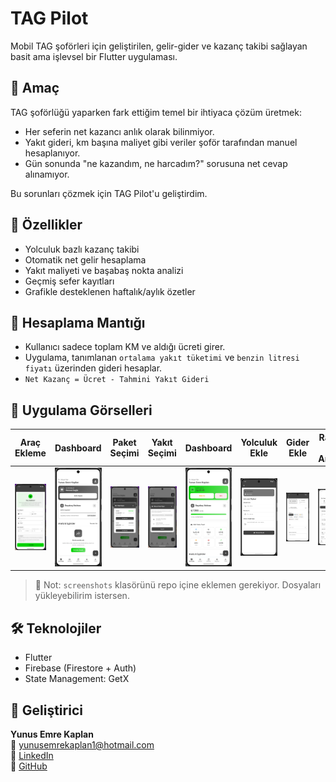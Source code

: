 # TAG Pilot

Mobil TAG şoförleri için geliştirilen, gelir-gider ve kazanç takibi sağlayan basit ama işlevsel bir Flutter uygulaması.

## 🎯 Amaç

TAG şoförlüğü yaparken fark ettiğim temel bir ihtiyaca çözüm üretmek:
- Her seferin net kazancı anlık olarak bilinmiyor.
- Yakıt gideri, km başına maliyet gibi veriler şoför tarafından manuel hesaplanıyor.
- Gün sonunda "ne kazandım, ne harcadım?" sorusuna net cevap alınamıyor.

Bu sorunları çözmek için TAG Pilot'u geliştirdim.

## 🚀 Özellikler

- Yolculuk bazlı kazanç takibi
- Otomatik net gelir hesaplama
- Yakıt maliyeti ve başabaş nokta analizi
- Geçmiş sefer kayıtları
- Grafikle desteklenen haftalık/aylık özetler

## 🧮 Hesaplama Mantığı

- Kullanıcı sadece toplam KM ve aldığı ücreti girer.
- Uygulama, tanımlanan `ortalama yakıt tüketimi` ve `benzin litresi fiyatı` üzerinden gideri hesaplar.
- `Net Kazanç = Ücret - Tahmini Yakıt Gideri`

## 📱 Uygulama Görselleri

| Araç Ekleme | Dashboard | Paket Seçimi | Yakıt Seçimi | Dashboard | Yolculuk Ekle | Gider Ekle | Rapor & Analiz | Rapor & Analiz |
|-------------|-----------|--------------|--------------|-----------|---------------|------------|----------------|----------------|
| ![Ekran1](https://raw.githubusercontent.com/yunusemrekaplan/tag_pilot/main/screenshots/aracekle.png) | ![Ekran2](https://raw.githubusercontent.com/yunusemrekaplan/tag_pilot/main/screenshots/dash1.png) | ![Ekran3](https://raw.githubusercontent.com/yunusemrekaplan/tag_pilot/main/screenshots/paketsec.png) | ![Ekran4](https://raw.githubusercontent.com/yunusemrekaplan/tag_pilot/main/screenshots/yakitsec.png) | ![Ekran5](https://raw.githubusercontent.com/yunusemrekaplan/tag_pilot/main/screenshots/dash2.png) | ![Ekran6](https://raw.githubusercontent.com/yunusemrekaplan/tag_pilot/main/screenshots/yolculukekle.png) | ![Ekran7](https://raw.githubusercontent.com/yunusemrekaplan/tag_pilot/main/screenshots/giderekle.png) | ![Ekran8](https://raw.githubusercontent.com/yunusemrekaplan/tag_pilot/main/screenshots/raporanaliz1.png) | ![Ekran9](https://raw.githubusercontent.com/yunusemrekaplan/tag_pilot/main/screenshots/raporanaliz2.png) |

> 📌 Not: `screenshots` klasörünü repo içine eklemen gerekiyor. Dosyaları yükleyebilirim istersen.

## 🛠️ Teknolojiler

- Flutter
- Firebase (Firestore + Auth)
- State Management: GetX

## 👤 Geliştirici

**Yunus Emre Kaplan**  
📧 yunusemrekaplan1@hotmail.com  
🔗 [LinkedIn](https://www.linkedin.com/in/yunus-emre-kaplan-203b05234)  
🐙 [GitHub](https://github.com/yunusemrekaplan)
